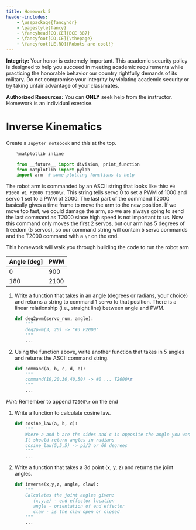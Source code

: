 ```yaml
---
title: Homework 5
header-includes:
    - \usepackage{fancyhdr}
    - \pagestyle{fancy}
    - \fancyhead[CO,CE]{ECE 387}
    - \fancyfoot[CO,CE]{\thepage}
    - \fancyfoot[LE,RO]{Robots are cool!}
---
```


**Integrity:** Your honor is extremely important.  This academic security policy is designed to help you succeed in meeting academic requirements while practicing the honorable behavior our country rightfully demands of its military.  Do not compromise your integrity by violating academic security or by taking unfair advantage of your classmates.

**Authorized Resources:** You can **ONLY** seek help from the instructor. Homework
is an individual exercise.

# Inverse Kinematics

Create a `Jupyter notebook` and this at the top.

```python
	%matplotlib inline

	from __future__ import division, print_function
	from matplotlib import pylab
	import arm  # some plotting functions to help
```

The robot arm is commanded by an ASCII string that looks like this: `#0 P1000 #1 P2000 T2000\r`.
This string tells servo 0 to set a PWM of 1000 and servo 1 set to a PWM of 2000. The last
part of the command T2000 basically gives a time frame to move the arm to the new position.
If we move too fast, we could damage the arm, so we are always going to send the last command
as T2000 since high speed is not important to us. Now this command only moves the first 2
servos, but our arm has 5 degrees of freedom (5 servos), so our command string will contain
5 servo commands and the T2000 command with a `\r` on the end.

This homework will walk you through building the code to run the robot arm

| Angle [deg] | PWM  |
|-------------|------|
| 0	          | 900  |
| 180         | 2100 |

1. Write a function that takes in an angle (degrees or radians, your choice) and returns a
string to command 1 servo to that position. There is a linear relationship (i.e., straight
line) between angle and PWM.
	```python
	def deg2pwm(servo_num, angle):
	    """
	    deg2pwm(3, 20) -> "#3 P2000"
	    """
	    ...
	```
1. Using the function above, write another function that takes in 5 angles and returns the
ASCII command string.
	```python
	def command(a, b, c, d, e):
	    """
	    command(10,20,30,40,50) -> #0 ... T2000\r
	    """
	    ...
	```
*Hint:* Remember to append `T2000\r` on the end

1. Write a function to calculate cosine law.
	```python
	def cosine_law(a, b, c):
		"""
		Where a and b are the sides and c is opposite the angle you want to find.
		It should return angles in radians
		cosine_law(5,5,5) -> pi/3 or 60 degrees
		"""
		...
	```

1. Write a function that takes a 3d point (x, y, z) and returns the joint angles.
	```python
	def inverse(x,y,z, angle, claw):
		"""
		Calculates the joint angles given:
		   (x,y,z) - end effector location
		   angle - orientation of end effector
		   claw - is the claw open or closed
		"""
		...
	```
